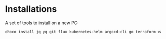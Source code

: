 # Installations
A set of tools to install on a new PC:
```sh
choco install jq yq git flux kubernetes-helm argocd-cli go terraform vault ngrok redis-64 grep awk -y
```